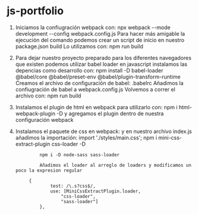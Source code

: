 # js-portfolio

1. Iniciamos la confiugración webpack con: npx webpack --mode development --config webpack.config.js
    Para hacer más amigable la ejecución del comando podemos crear un script de inicio en nuestro package.json build
    Lo utilizamos con: npm run build

2. Para dejar nuestro proyecto preparado para los diferentes navegadores que existen podemos utilizar babel loader en javascript
    instalamos las depencias como desarrollo con: npm install -D babel-loader @babel/core @babel/preset-env @babel/plugin-transform-runtime
    Creamos el archivo de configuración de babel: .babelrc
    Añadimos la confiugración de babel a webpack.config.js
        Volvemos a correr el archivo con: npm run build

3. Instalamos el plugin de html en webpack para utilizarlo con: 
    npm i html-webpack-plugin -D y agregamos el plugin dentro de nuestra configuración webpack

4. Instalamos el paquete de css en webpack: y en nuestro archivo index.js añadimos la importación: import './styles/main.css';
    npm i mini-css-extract-plugin css-loader -D

                npm i -D node-sass sass-loader

                Añadimos el loader al arreglo de loaders y modificamos un poco la expresion regular

            {
                    test: /\.s?css$/,
                    use: [MiniCssExtractPlugin.loader,
                        "css-loader",
                        "sass-loader"]
                },

